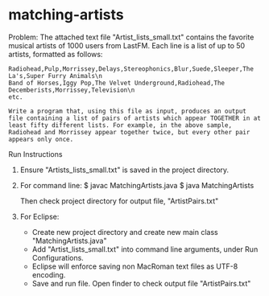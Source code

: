 # matching-artists

Problem: 
	The attached text file "Artist_lists_small.txt" contains the favorite musical artists of 1000 users from LastFM. Each line is a list of up to 50 artists, formatted as follows:

	Radiohead,Pulp,Morrissey,Delays,Stereophonics,Blur,Suede,Sleeper,The La's,Super Furry Animals\n
	Band of Horses,Iggy Pop,The Velvet Underground,Radiohead,The Decemberists,Morrissey,Television\n
	etc.

	Write a program that, using this file as input, produces an output file containing a list of pairs of artists which appear TOGETHER in at least fifty different lists. For example, in the above sample, Radiohead and Morrissey appear together twice, but every other pair appears only once.

Run Instructions
1. Ensure "Artists_lists_small.txt" is saved in the project directory.

2. For command line: 
	$ javac MatchingArtists.java
	$ java MatchingArtists

	Then check project directory for output file, "ArtistPairs.txt"

3. For Eclipse:
	- Create new project directory and create new main class "MatchingArtists.java"
	- Add "Artist_lists_small.txt" into command line arguments, under Run Configurations.
	- Eclipse will enforce saving non MacRoman text files as UTF-8 encoding.
	- Save and run file. Open finder to check output file "ArtistPairs.txt"
